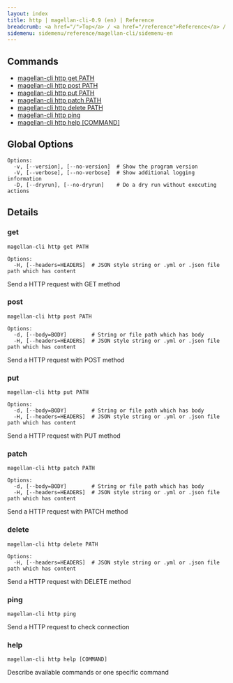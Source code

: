 ```yaml
---
layout: index
title: http | magellan-cli-0.9 (en) | Reference
breadcrumb: <a href="/">Top</a> / <a href="/reference">Reference</a> / <a href="/reference/magellan-cli/en">magellan-cli-0.9</a> / http en <a href="/reference/ja/messaging/http.html">ja</a>
sidemenu: sidemenu/reference/magellan-cli/sidemenu-en
---
```


## Commands

- [magellan-cli http get PATH](#get)
- [magellan-cli http post PATH](#post)
- [magellan-cli http put PATH](#put)
- [magellan-cli http patch PATH](#patch)
- [magellan-cli http delete PATH](#delete)
- [magellan-cli http ping](#ping)
- [magellan-cli http help [COMMAND]](#help)

## Global Options

```text
Options:
  -v, [--version], [--no-version]  # Show the program version
  -V, [--verbose], [--no-verbose]  # Show additional logging information
  -D, [--dryrun], [--no-dryrun]    # Do a dry run without executing actions

```


## Details
### <a name="get"></a>get

```text
magellan-cli http get PATH
```

```text
Options:
  -H, [--headers=HEADERS]  # JSON style string or .yml or .json file path which has content

```

Send a HTTP request with GET method

### <a name="post"></a>post

```text
magellan-cli http post PATH
```

```text
Options:
  -d, [--body=BODY]        # String or file path which has body
  -H, [--headers=HEADERS]  # JSON style string or .yml or .json file path which has content

```

Send a HTTP request with POST method

### <a name="put"></a>put

```text
magellan-cli http put PATH
```

```text
Options:
  -d, [--body=BODY]        # String or file path which has body
  -H, [--headers=HEADERS]  # JSON style string or .yml or .json file path which has content

```

Send a HTTP request with PUT method

### <a name="patch"></a>patch

```text
magellan-cli http patch PATH
```

```text
Options:
  -d, [--body=BODY]        # String or file path which has body
  -H, [--headers=HEADERS]  # JSON style string or .yml or .json file path which has content

```

Send a HTTP request with PATCH method

### <a name="delete"></a>delete

```text
magellan-cli http delete PATH
```

```text
Options:
  -H, [--headers=HEADERS]  # JSON style string or .yml or .json file path which has content

```

Send a HTTP request with DELETE method

### <a name="ping"></a>ping

```text
magellan-cli http ping
```

Send a HTTP request to check connection

### <a name="help"></a>help

```text
magellan-cli http help [COMMAND]
```

Describe available commands or one specific command

